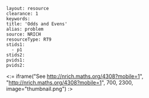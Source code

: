 ````
layout: resource
clearance: 1
keywords:
title: 'Odds and Evens'
alias: problem
source: NRICH
resourceType: RT9
stids1: 
  - p1
stids2:
pvids1:
pvids2:

````

<:= iframe("See http://nrich.maths.org/4308?mobile=1", "http://nrich.maths.org/4308?mobile=1", 700, 2300, image="thumbnail.png") :>

